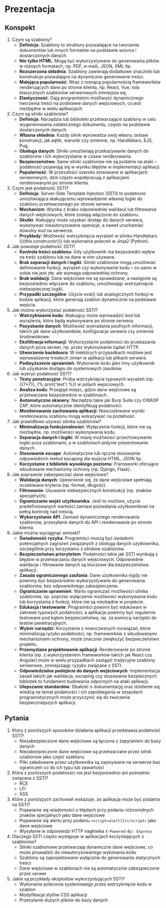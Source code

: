 # Prezentacja

## Konspekt

1. Czym są szablony?
   - **Definicja**: Szablony to struktury pozwalające na tworzenie dokumentów lub innych formatów na podstawie wzorca i dostarczonych danych.
   - **Nie tylko HTML**: Mogą być wykorzystywane do generowania plików w różnych formatach, np. PDF, e-maili, JSON, XML itp.
   - **Rozszerzona składnia**: Szablony zawierają dodatkowe znaczniki lub konstrukcje pozwalające na dynamiczne generowanie treści.
   - **Malejąca popularność**: Wraz z rosnącą popularnością frameworków renderujących dane po stronie klienta, np. React, Vue, rola klasycznych szablonów serwerowych zmniejsza się.
   - **Elastyczność**: Dają programistom możliwość dynamicznego tworzenia treści na podstawie danych wejściowych, co jest niezbędne w wielu aplikacjach.
2. Czym są silniki szablonów?
   - **Definicja**: Narzędzia lub biblioteki przetwarzające szablony w celu wygenerowania ostatecznego dokumentu, często na podstawie dostarczonych danych.
   - **Własna składnia**: Każdy silnik wprowadza swój własny zestaw konstrukcji, jak pętle, warunki czy zmienne, np. Handlebars, EJS, Pug.
   - **Obsługa danych**: Silniki umożliwiają przekazywanie danych do szablonów i ich wykorzystanie w czasie renderowania.
   - **Bezpieczeństwo**: Same silniki szablonów nie są podatne na ataki – podatności pojawiają się w wyniku błędów w implementacji aplikacji.
   - **Popularność**: W przeszłości szeroko stosowane w aplikacjach serwerowych, dziś często współpracują z aplikacjami renderowanymi po stronie klienta.
3. Czym jest podatność SSTI?
   - **Definicja**: Server-Side Template Injection (SSTI) to podatność umożliwiająca atakującemu wprowadzenie własnej logiki do szablonu przetwarzanego po stronie serwera.
   - **Mechanizm**: Wynika z braku odpowiedniej walidacji lub filtrowania danych wejściowych, które zostają włączone do szablonu.
   - **Skutki**: Atakujący może uzyskać dostęp do danych serwera, wykonywać nieautoryzowane operacje, a nawet uruchamiać dowolny kod na serwerze.
   - **Przykłady**: Możliwość wstrzyknięcia wyrażeń w silniku Handlebars ({{this.constructor}}) lub wykonania poleceń w Jinja2 (Python).
4. Jak powstaje podatność SSTI?
   - **Kontrola treści szablonu**: Gdy użytkownik ma bezpośredni wpływ na treść szablonu lub na dane w nim używane.
   - **Brak separacji danych i logiki**: Silniki szablonów mogą umożliwiać definiowanie funkcji, wyrażeń czy wykonywanie kodu – co samo w sobie nie jest złe, ale wymaga odpowiedniej ochrony.
   - **Brak walidacji**: Dane wejściowe nie są sprawdzane, a następnie są bezpośrednio włączane do szablonu, umożliwiając wstrzyknięcie niebezpiecznej logiki.
   - **Przypadki szczególne**: Użycie eval() lub analogicznych funkcji w kodzie aplikacji, które generują szablon dynamicznie na podstawie wejścia.
5. Jak można wykorzystać podatność SSTI?
   - **Wstrzykiwanie kodu**: Atakujący może wprowadzić kod lub wyrażenia, które będą wykonywane po stronie serwera.
   - **Pozyskanie danych**: Możliwość wykradania poufnych informacji, takich jak dane użytkowników, konfiguracje serwera czy zmienne środowiskowe.
   - **Eksfiltracja informacji**: Wykorzystanie podatności do przekazania danych poza serwer, np. przez wykonywanie żądań HTTP.
   - **Utworzenie backdoora**: W niektórych przypadkach możliwe jest wprowadzenie trwałych zmian w aplikacji lub plikach serwera.
   - **Podwyższenie uprawnień**: Wykonanie kodu jako inny użytkownik lub uzyskanie dostępu do systemowych zasobów.
6. Jak wykryć podatność SSTI?
   - **Testy penetracyjne**: Próba wstrzyknięcia typowych wyrażeń (np. {{7*7}}, {% print('test') %}) w polach wejściowych.
   - **Analiza kodu**: Przegląd miejsc, gdzie dane wejściowe są przetwarzane bezpośrednio w szablonach.
   - **Automatyczne skanery**: Narzędzia takie jak Burp Suite czy OWASP ZAP, które automatycznie identyfikują podatności.
   - **Monitorowanie zachowania aplikacji**: Nieoczekiwane wyniki renderowania szablonu mogą wskazywać na podatność.
7. Jak prawidłowo używać silnika szablonów?
   - **Minimalizacja funkcjonalności**: Wyłączenie funkcji, które nie są niezbędne, np. możliwości wykonywania kodu.
   - **Separacja danych i logiki**: W miarę możliwości przechowywanie logiki poza szablonami, a w szablonach jedynie prezentowanie danych.
   - **Stosowanie escape**: Automatyczne lub ręczne stosowanie odpowiednich metod escaping dla wyjścia HTML, JSON itp.
   - **Korzystanie z bibliotek wysokiego poziomu**: Frameworki oferujące wbudowane mechanizmy ochrony (np. Django, Flask).
8. Jak poprawnie zabezpieczać dane wejściowe?
   - **Walidacja danych**: Upewnienie się, że dane wejściowe spełniają oczekiwane kryteria (np. format, długość).
   - **Filtrowanie**: Usuwanie niebezpiecznych konstrukcji (np. znaków specjalnych).
   - **Ograniczanie wejść użytkownika**: Jeśli to możliwe, użycie predefiniowanych wartości zamiast pozwalania użytkownikowi na pełną kontrolę nad treścią.
   - **Wykorzystanie API**: Zamiast dynamicznego renderowania szablonów, przesyłanie danych do API i renderowanie po stronie klienta.
9. Jakie można wyciągnąć wnioski?
   - **Świadomość ryzyka**: Programiści muszą być świadomi potencjalnych zagrożeń związanych z obsługą danych użytkownika, szczególnie przy korzystaniu z silników szablonów.
   - **Bezpieczeństwo priorytetem**: Podatności takie jak SSTI wynikają z błędów w przetwarzaniu danych wejściowych. Odpowiednie walidacje i filtrowanie danych są kluczowe dla bezpieczeństwa aplikacji.
   - **Zasada ograniczonego zaufania**: Dane użytkownika nigdy nie powinny być bezpośrednio wykorzystywane do generowania szablonów, bez odpowiedniego zabezpieczenia.
   - **Ograniczanie uprawnień**: Warto ograniczać możliwości silnika szablonów, np. poprzez wyłączenie możliwości wykonywania kodu lub korzystania z funkcji, które nie są niezbędne w projekcie.
   - **Edukacja i testowanie**: Programiści powinni być edukowani w zakresie typowych podatności, a aplikacje powinny być regularnie testowane pod kątem bezpieczeństwa, np. za pomocą narzędzi do testów penetracyjnych.
   - **Wybór narzędzi**: Korzystanie z nowoczesnych rozwiązań, które minimalizują ryzyko podatności, np. frameworków z wbudowanymi mechanizmami ochrony, może znacznie zwiększyć bezpieczeństwo projektu.
   - **Przemyślane projektowanie aplikacji**: Renderowanie po stronie klienta (np. z wykorzystaniem frameworków takich jak React czy Angular) może w wielu przypadkach zastąpić tradycyjne szablony serwerowe, zmniejszając ryzyko związane z SSTI.
   - **Odpowiedzialne podejście do danych wejściowych**: Implementacja zasad takich jak walidacja, escaping czy stosowanie bezpiecznych bibliotek to fundament budowania odpornych na ataki aplikacji.
   - **Ulepszanie standardów**: Dbałość o dokumentację oraz dzielenie się wiedzą na temat podatności i ich zapobiegania w zespołach programistycznych może przyczynić się do tworzenia bezpieczniejszych aplikacji.





## Pytania

1. Który z poniższych sposobów działania aplikacji przedstawia podatność SSTI?
   - Niezabezpieczone dane wejściowe są łączone z zapytaniem do bazy danych
   - Niezabezpieczone dane wejściowe są przetwarzane przez silnik szablonów jako część szablonu
   - Pliki załadowane przez użytkownika są zapisywane na serwerze bez ograniczeń co do ich typu lub zawartości
2. Która z poniższych podatności nie jest bezpośrednio ani pośrednio związana z SSTI?
   - RCE
   - LFI
   - XSS
3. Które z poniższych zachowań wskazuje, że aplikacja może być podatna na SSTI?
   - Pojawianie się wiadomości o błędach przy podaniu różnorodnych znaków specjalnych jako dane wejściowe
   - Pojawianie się alertu przy podaniu `<script>alert(1)</script>` jako dane wejściowe
   - Wysyłanie w odpowiedzi HTTP nagłówka `X-Powered-By: Express`
4. Dlaczego SSTI często występuje w aplikacjach korzystających z szablonów?
   - Silniki szablonowe przetwarzają dynamiczne dane wejściowe, co może prowadzić do nieautoryzowanego wykonania kodu
   - Szablony są zaprojektowane wyłącznie do generowania statycznych treści
   - Dane wejściowe w szablonach nie są automatycznie zabezpieczone przez serwer
5. Jakie są przykłady eksploitów wykorzystujących SSTI?
   - Wykonanie polecenia systemowego przez wstrzyknięcie kodu w szablon
   - Modyfikacja stylów CSS aplikacji
   - Przesyłanie dużych plików do bazy danych






   
